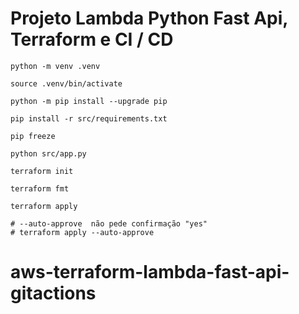 # Projeto Lambda Python Fast Api, Terraform e CI / CD

```
python -m venv .venv

source .venv/bin/activate

python -m pip install --upgrade pip

pip install -r src/requirements.txt

pip freeze

python src/app.py
```

```
terraform init

terraform fmt

terraform apply

# --auto-approve  não pede confirmação "yes"
# terraform apply --auto-approve  
```






# aws-terraform-lambda-fast-api-gitactions